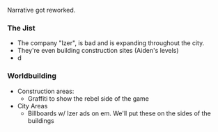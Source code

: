 Narrative got reworked.

### The Jist
- The company "Izer", is bad and is expanding throughout the city.
- They're even building construction sites (Aiden's levels)
- d

### Worldbuilding
- Construction areas:
	- Graffiti to show the rebel side of the game
- City Areas
	- Billboards w/ Izer ads on em. We'll put these on the sides of the buildings